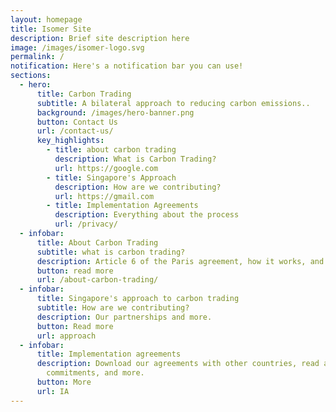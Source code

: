 ```yaml
---
layout: homepage
title: Isomer Site
description: Brief site description here
image: /images/isomer-logo.svg
permalink: /
notification: Here's a notification bar you can use!
sections:
  - hero:
      title: Carbon Trading
      subtitle: A bilateral approach to reducing carbon emissions..
      background: /images/hero-banner.png
      button: Contact Us
      url: /contact-us/
      key_highlights:
        - title: about carbon trading
          description: What is Carbon Trading?
          url: https://google.com
        - title: Singapore's Approach
          description: How are we contributing?
          url: https://gmail.com
        - title: Implementation Agreements
          description: Everything about the process
          url: /privacy/
  - infobar:
      title: About Carbon Trading
      subtitle: what is carbon trading?
      description: Article 6 of the Paris agreement, how it works, and what it accomplishes.
      button: read more
      url: /about-carbon-trading/
  - infobar:
      title: Singapore's approach to carbon trading
      subtitle: How are we contributing?
      description: Our partnerships and more.
      button: Read more
      url: approach
  - infobar:
      title: Implementation agreements
      description: Download our agreements with other countries, read about our
        commitments, and more.
      button: More
      url: IA
---
```

